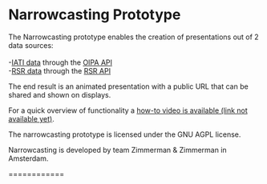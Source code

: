 Narrowcasting Prototype
============

The Narrowcasting prototype enables the creation of presentations out of 2 data sources:<br>&nbsp;<br>
-[IATI data](https://www.iatistandard.org) through the [OIPA API](http://www.oipa.nl) <br>
-[RSR data](http://rsr.akvo.org) through the [RSR API](https://github.com/akvo/akvo-rsr/wiki)

The end result is an animated presentation with a public URL that can be shared and shown on displays.

For a quick overview of functionality a [how-to video is available (link not available yet)](https://github.com/zimmerman-zimmerman/Narrowcasting-application/blob/master/narrowcasting_server/static/videos/NCP_tutorial.mp4).

The narrowcasting prototype is licensed under the GNU AGPL license.

Narrowcasting is developed by team Zimmerman & Zimmerman in Amsterdam.

============
